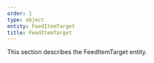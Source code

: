 ```yaml
---
order: 1
type: object
entity: FeedItemTarget
title: FeedItemTarget
---
```


This section describes the FeedItemTarget entity.
